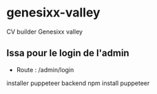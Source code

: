 # genesixx-valley
CV builder
Genesixx valley

## Issa pour le login de l'admin
- Route : /admin/login



installer puppeteer
backend 
  npm install puppeteer
